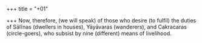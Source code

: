 +++
title = "+01"

+++
Now, therefore, (we will speak) of those who desire (to fulfil) the duties of Sālīnas (dwellers in houses), Yāyāvaras (wanderers), and Cakracaras (circle-goers), who subsist by nine (different) means of livelihood.
